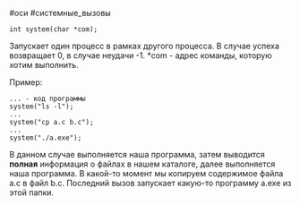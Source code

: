 #оси #системные_вызовы 

```
int system(char *com);
```
Запускает один процесс в рамках другого процесса.
В случае успеха возвращает 0, в случае неудачи -1. \*com - адрес команды, которую хотим выполнить.

Пример:
```
... - код программы
system("ls -l");
...
system("cp a.c b.c");
...
system("./a.exe");
```
В данном случае выполняется наша программа, затем выводится **полная** информация о файлах в нашем каталоге, далее выполняется наша программа. В какой-то момент мы копируем содержимое файла a.c в файл b.c. Последний вызов запускает какую-то программу a.exe из этой папки.